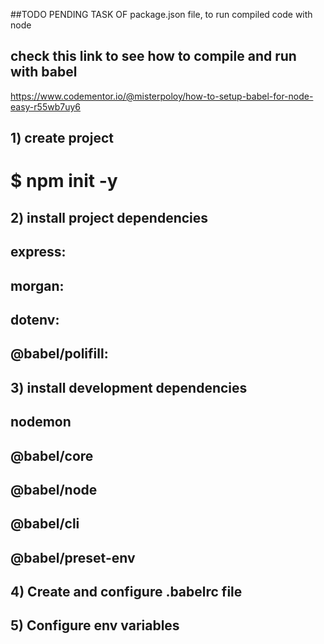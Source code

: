 ##TODO  PENDING TASK OF package.json file, to run compiled code with node

## check this link to see how to compile and run with babel
https://www.codementor.io/@misterpoloy/how-to-setup-babel-for-node-easy-r55wb7uy6

## 1) create project
# $ npm init -y

## 2) install project dependencies
## express:
## morgan:
## dotenv:
## @babel/polifill:

## 3) install development dependencies
## nodemon
## @babel/core
## @babel/node
## @babel/cli
## @babel/preset-env

## 4) Create and configure .babelrc file

## 5) Configure env variables
